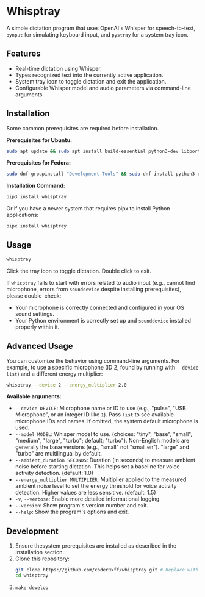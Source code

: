 # Whisptray

A simple dictation program that uses OpenAI's Whisper for speech-to-text, 
`pynput` for simulating keyboard input, and `pystray` for a system tray icon.

## Features

- Real-time dictation using Whisper.
- Types recognized text into the currently active application.
- System tray icon to toggle dictation and exit the application.
- Configurable Whisper model and audio parameters via command-line arguments.

## Installation

Some common prerequisites are required before installation.

**Prerequisites for Ubuntu:**

```bash
sudo apt update && sudo apt install build-essential python3-dev libportaudio2 ffmpeg
```

**Prerequisites for Fedora:**

```bash
sudo dnf groupinstall "Development Tools" && sudo dnf install python3-devel alsa-lib-devel ffmpeg
```

**Installation Command:**

```bash
pip3 install whisptray
```

Or if you have a newer system that requires pipx to install Python applications:

```bash
pipx install whisptray
```

## Usage

```bash
whisptray
```

Click the tray icon to toggle dictation. Double click to exit.

If `whisptray` fails to start with errors related to audio input (e.g., cannot find microphone, errors from `sounddevice` despite installing prerequisites), please double-check:
*   Your microphone is correctly connected and configured in your OS sound settings.
*   Your Python environment is correctly set up and `sounddevice` installed properly within it.

## Advanced Usage

You can customize the behavior using command-line arguments. For example, to use a specific microphone (ID 2, found by running with `--device list`) and a different energy multiplier:

```bash
whisptray --device 2 --energy_multiplier 2.0
```

**Available arguments:**

*   `--device DEVICE`: Microphone name or ID to use (e.g., "pulse", "USB Microphone", or an integer ID like `1`). 
    Pass `list` to see available microphone IDs and names. If omitted, the system default microphone is used.
*   `--model MODEL`: Whisper model to use. (choices: "tiny", "base", "small", "medium", "large", "turbo"; default: "turbo"). 
    Non-English models are generally the base versions (e.g., "small" not "small.en"). "large" and "turbo" are multilingual by default.
*   `--ambient_duration SECONDS`: Duration (in seconds) to measure ambient noise before starting dictation. This helps set a baseline for voice activity detection. (default: 1.0)
*   `--energy_multiplier MULTIPLIER`: Multiplier applied to the measured ambient noise level to set the energy threshold for voice activity detection. Higher values are less sensitive. (default: 1.5)
*   `-v`, `--verbose`: Enable more detailed informational logging.
*   `--version`: Show program's version number and exit.
*   `--help`: Show the program's options and exit.

## Development

1. Ensure thesystem prerequisites are installed as described in the Installation section.
2. Clone this repository:
   ```bash
   git clone https://github.com/coder0xff/whisptray.git # Replace with your repo URL
   cd whisptray
   ```
3. `make develop`

